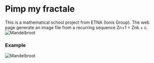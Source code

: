 # Pimp my fractale
This is a mathematical school project from ETNA (Ionis Group).
The web page generate an image file from a recurring sequence Zn+1 = Znk + c.
![Mandelbroot](http://bedminster.fr/assets/images/pmf1.png)

### Example
![Mandelbroot](http://bedminster.fr/assets/images/pmf2.jpg)